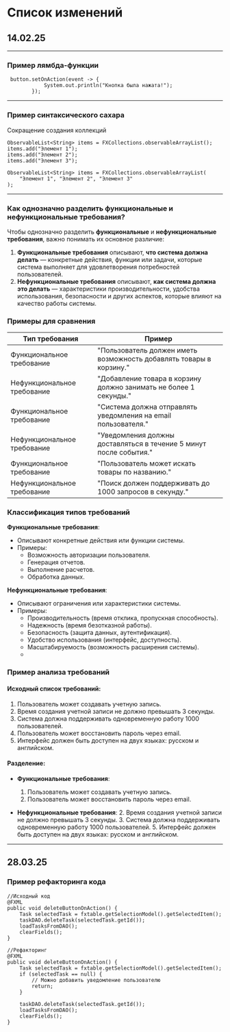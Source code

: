 # Список изменений
## 14.02.25
---
### Пример лямбда-функции
```
 button.setOnAction(event -> {
            System.out.println("Кнопка была нажата!");
        });
```
---
### Пример синтаксического сахара
Сокращение создания коллекций
```
ObservableList<String> items = FXCollections.observableArrayList();
items.add("Элемент 1");
items.add("Элемент 2");
items.add("Элемент 3");
```
```
ObservableList<String> items = FXCollections.observableArrayList(
    "Элемент 1", "Элемент 2", "Элемент 3"
);
```
---
### Как однозначно разделить функциональные и нефункциональные требования?
Чтобы однозначно разделить **функциональные** и **нефункциональные требования**, важно понимать их основное различие:

1. **Функциональные требования** описывают, **что система должна делать** — конкретные действия, функции или задачи, которые система выполняет для удовлетворения потребностей пользователей.
2. **Нефункциональные требования** описывают, **как система должна это делать** — характеристики производительности, удобства использования, безопасности и других аспектов, которые влияют на качество работы системы.

### **Примеры для сравнения**

| **Тип требования**         | **Пример**                                                                 |
|----------------------------|----------------------------------------------------------------------------|
| Функциональное требование   | "Пользователь должен иметь возможность добавлять товары в корзину."          |
| Нефункциональное требование | "Добавление товара в корзину должно занимать не более 1 секунды."            |
| Функциональное требование   | "Система должна отправлять уведомления на email пользователя."               |
| Нефункциональное требование | "Уведомления должны доставляться в течение 5 минут после события."           |
| Функциональное требование   | "Пользователь может искать товары по названию."                             |
| Нефункциональное требование | "Поиск должен поддерживать до 1000 запросов в секунду."                      |

 ### **Классификация типов требований**

 **Функциональные требования**:
- Описывают конкретные действия или функции системы.
- Примеры:
  - Возможность авторизации пользователя.
  - Генерация отчетов.
  - Выполнение расчетов.
  - Обработка данных.

**Нефункциональные требования**:
- Описывают ограничения или характеристики системы.
- Примеры:
  - Производительность (время отклика, пропускная способность).
  - Надежность (время безотказной работы).
  - Безопасность (защита данных, аутентификация).
  - Удобство использования (интерфейс, доступность).
  - Масштабируемость (возможность расширения системы).
  - 
### **Пример анализа требований**

#### Исходный список требований:
1. Пользователь может создавать учетную запись.
2. Время создания учетной записи не должно превышать 3 секунды.
3. Система должна поддерживать одновременную работу 1000 пользователей.
4. Пользователь может восстановить пароль через email.
5. Интерфейс должен быть доступен на двух языках: русском и английском.

#### Разделение:
- **Функциональные требования**:
  1. Пользователь может создавать учетную запись.
  4. Пользователь может восстановить пароль через email.

- **Нефункциональные требования**:
  2. Время создания учетной записи не должно превышать 3 секунды.
  3. Система должна поддерживать одновременную работу 1000 пользователей.
  5. Интерфейс должен быть доступен на двух языках: русском и английском.

---
## 28.03.25
### Пример рефакторинга кода
```
//Исходный код
@FXML
public void deleteButtonOnAction() {
    Task selectedTask = fxtable.getSelectionModel().getSelectedItem();
    taskDAO.deleteTask(selectedTask.getId());
    loadTasksFromDAO();
    clearFields();
}
  ```
```
//Рефакторинг
@FXML
public void deleteButtonOnAction() {
    Task selectedTask = fxtable.getSelectionModel().getSelectedItem();
    if (selectedTask == null) {
        // Можно добавить уведомление пользователю
        return;
    }

    taskDAO.deleteTask(selectedTask.getId());
    loadTasksFromDAO();
    clearFields();
}
```
